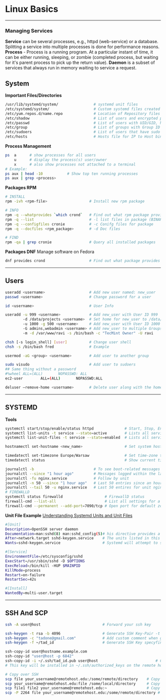 Linux Basics
===
---

### Managing Services

**Service** can be several processes, e.g., httpd (web-service) or a database. Splitting a service into multiple processes is done for performance reasons.
**Process** - Process is a running program. At a particular instant of time, it can be either running, sleeping, or zombie (completed process, but waiting for it's parent process to pick up the return value).
**Daemon** is a subset of services that always run in memory waiting to service a request.

## System

**Important Files/Directories**
```bash
/usr/lib/systemd/system/                # systemd unit files
/etc/systemd/system/                    # Custom systemd files created by the admin
/etc/yum.repos.d/name.repo              # Location of Repository files (updates, software)
/etc/shadow                             # List of users and encrypted passwords
/etc/passwd                             # List of users with UID/GID, home dir, and default shell
/etc/group                              # List of groups with Group ID (GID)
/etc/sudoers                            # List of users that have sudo permissions
/etc/hosts                              # Hosts file for IP to Host binding
```

**Process Management**
```bash
ps  a      # show processes for all users
    u      # display the process(s) user/owner
    x      # also show processes not attached to a terminal
# Example:
ps aux | head -10           # Show top ten running processes
ps aux | grep <process>
```

**Packages RPM**
```bash
# INSTALL
rpm -ivh <rpm-file>                   # Install new rpm package

# INFO
rpm -q --whatprovides `which crond`   # Find out what rpm package provides a binary
rpm -q --list                         # -l list files in package (BINARIES)
rpm -q --configfiles cronie           # -c Conifg files for package
rpm -q --docfiles <rpm_package>       # -d Doc files

# FIND
rpm -qa | grep cronie                 # Query all installed packages
```
**Packages DNF**
Manage software on Fedora
```bash
dnf provides crond                    # Find out what package provides binary crond.
```
---
## Users

```bash
useradd <username>                    # Add new user named: new_user
passwd <username>                     # Change password for a user

id <username>                         # User Info  

useradd -u 999 <username>             # Add new_user with User ID 999
        -d /data/projects <username>  # Set home for new_user to /data/projects (as opposed to /home/new_user)
        -u 1000 -g 500 <username>     # Add new_user with User ID 1000 and Group ID 500
        -G admins,webadmin <username> # Add new_user to multiple Groups
        -m -d /var/www/ravi -s /bin/bash -c "TecMint Owner" -U ravi

chsh [-s login_shell] [user]          # Change user shell
chsh -s /bin/bash fred                # Example

usermod -aG <group> <username>        # Add user to another group

sudo visudo                           # Add user to sudoers
## Same thing without a password
#%wheel ALL=(ALL)       NOPASSWD: ALL
ec2-user        ALL=(ALL)       NOPASSWD:ALL

deluser –remove-home <username>       # Delete user along with the home directory
```
---
## SYSTEMD
**Tools**
```bash
systemctl start/stop/enable/status httpd              # Start, Stop, Enable, and Status of Service
systemctl list-units -t service --state=active        # Lists all services that are active
systemctl list-unit-files -t service --state=enabled  # Lists all services that are enabled

hostnamectl set-hostname <new_name>                   # Set system hostname to new_name

timedatectl set-timezone Europe/Warsaw                # Set time-zone to Warsaw
timedatectl status                                    # Show current time settings

journalctl -b                           # To see boot-related messages from the current boot
journalctl --since "1 hour ago"         # Messages logged within the last hour
journalctl -fu nginx.service            # Follow by unit
journalctl -n 50 --since "1 hour ago"   # Last 50 entries since an hour ago
journalctl --tail 50 -u nginx.service   # Last 50 entires for unit nginx
# FIREWALLD
systemctl status firewalld                   # FirewallD status
firewall-cmd --list-all                      # List all settings for a default zone
firewall-cmd --permanent --add-port=7090/tcp # Open port for default zone
```
**Unit File Example**
[Understanding Systemd Units and Unit Files](https://www.digitalocean.com/community/tutorials/understanding-systemd-units-and-unit-files)
```bash
#[Unit]
Description=OpenSSH server daemon
Documentation=man:sshd(8) man:sshd_config(5)# his directive provides a location for a list of URIs for documentation
After=network.target sshd-keygen.service    # The units listed in this directive will be started before starting the current unit
Wants=sshd-keygen.service                   # Systemd will attempt to start any units listed here when this unit is activated

#[Service]
EnvironmentFile=/etc/sysconfig/sshd
ExecStart=/usr/sbin/sshd -D $OPTIONS
ExecReload=/bin/kill -HUP $MAINPID
KillMode=process
Restart=on-failure
RestartSec=42s

#[Install]
WantedBy=multi-user.target
```
---
## SSH And SCP

```bash
ssh -A user@host                            # Forward your ssh key

ssh-keygen -t rsa -b 4096                   # Generate SSH Key-Pair -t type RSA -b key size 4096
ssh-keygen -c "tadone@gmail.com"            # Add custom comment when generating the key-pair
ssh-keygen -f ~/tad_id                      # Generate SSH Key specyfing the file name

ssh-copy-id user@hostname.example.com
ssh-copy-id "user@host -p 6842"
ssh-copy-id -i ~/.ssh/tad_id.pub user@host                          # Copy public key to new host
# This key will be installed in ~/.ssh/authorized_keys on the remote host

# Copy over SSH
scp file your_username@remotehost.edu:/some/remote/directory    # Copy file TO remote host
scp your_username@remotehost.edu:file /some/local/directory     # Copy file FROM a remote host
scp file1 file2 your_username@remotehost.edu:~                  # Copy multiple files
scp -P 2264 file your_username@remotehost.edu:/some/remote/directory # Specify a custom port (Capital P)

```
